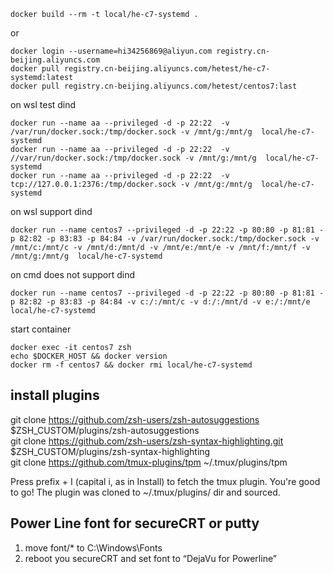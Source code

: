 ```
docker build --rm -t local/he-c7-systemd .
```

or
```
docker login --username=hi34256869@aliyun.com registry.cn-beijing.aliyuncs.com
docker pull registry.cn-beijing.aliyuncs.com/hetest/he-c7-systemd:latest
docker pull registry.cn-beijing.aliyuncs.com/hetest/centos7:last
```


on wsl test dind 
```
docker run --name aa --privileged -d -p 22:22  -v /var/run/docker.sock:/tmp/docker.sock -v /mnt/g:/mnt/g  local/he-c7-systemd
docker run --name aa --privileged -d -p 22:22  -v //var/run/docker.sock:/tmp/docker.sock -v /mnt/g:/mnt/g  local/he-c7-systemd
docker run --name aa --privileged -d -p 22:22  -v tcp://127.0.0.1:2376:/tmp/docker.sock -v /mnt/g:/mnt/g  local/he-c7-systemd
```

on wsl support dind 
```
docker run --name centos7 --privileged -d -p 22:22 -p 80:80 -p 81:81 -p 82:82 -p 83:83 -p 84:84 -v /var/run/docker.sock:/tmp/docker.sock -v /mnt/c:/mnt/c -v /mnt/d:/mnt/d -v /mnt/e:/mnt/e -v /mnt/f:/mnt/f -v /mnt/g:/mnt/g  local/he-c7-systemd
```

on cmd does not support dind
```
docker run --name centos7 --privileged -d -p 22:22 -p 80:80 -p 81:81 -p 82:82 -p 83:83 -p 84:84 -v c:/:/mnt/c -v d:/:/mnt/d -v e:/:/mnt/e  local/he-c7-systemd
```

start container
```
docker exec -it centos7 zsh
echo $DOCKER_HOST && docker version
docker rm -f centos7 && docker rmi local/he-c7-systemd
```


## install plugins
git clone https://github.com/zsh-users/zsh-autosuggestions $ZSH_CUSTOM/plugins/zsh-autosuggestions  
git clone https://github.com/zsh-users/zsh-syntax-highlighting.git $ZSH_CUSTOM/plugins/zsh-syntax-highlighting  
git clone https://github.com/tmux-plugins/tpm ~/.tmux/plugins/tpm

Press prefix + I (capital i, as in Install) to fetch the tmux plugin.
You're good to go! The plugin was cloned to ~/.tmux/plugins/ dir and sourced.


## Power Line font for secureCRT or putty
1. move font/* to C:\Windows\Fonts  
2. reboot you secureCRT and set font to “DejaVu for Powerline”